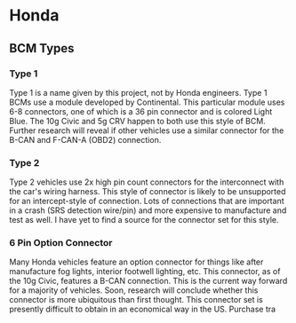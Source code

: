 # Honda
## BCM Types
### Type 1
Type 1 is a name given by this project, not by Honda engineers. Type 1 BCMs use a module developed by Continental. This particular module uses 6-8 connectors, one of which is a 36 pin connector and is colored Light Blue. The 10g Civic and 5g CRV happen to both use this style of BCM. Further research will reveal if other vehicles use a similar connector for the B-CAN and F-CAN-A (OBD2) connection.

### Type 2
Type 2 vehicles use 2x high pin count connectors for the interconnect with the car's wiring harness. This style of connector is likely to be unsupported for an intercept-style of connection. Lots of connections that are important in a crash (SRS detection wire/pin) and more expensive to manufacture and test as well. I have yet to find a source for the connector set for this style.

### 6 Pin Option Connector
Many Honda vehicles feature an option connector for things like after manufacture fog lights, interior footwell lighting, etc. This connector, as of the 10g Civic, features a B-CAN connection. This is the current way forward for a majority of vehicles. Soon, research will conclude whether this connector is more ubiquitous than first thought. This connector set is presently difficult to obtain in an economical way in the US. Purchase tra
<!--stackedit_data:
eyJoaXN0b3J5IjpbMTYxNDUwMjM1NV19
-->